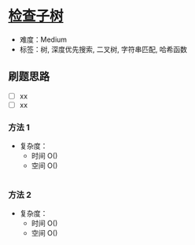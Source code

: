 # [检查子树](https://leetcode-cn.com/problems/check-subtree-lcci/)

- 难度：Medium
- 标签：树, 深度优先搜索, 二叉树, 字符串匹配, 哈希函数

## 刷题思路

- [ ] xx
- [ ] xx

### 方法 1

- 复杂度：
    - 时间 O()
    - 空间 O()

``` js

```

### 方法 2

- 复杂度：
    - 时间 O()
    - 空间 O()

``` js

```
